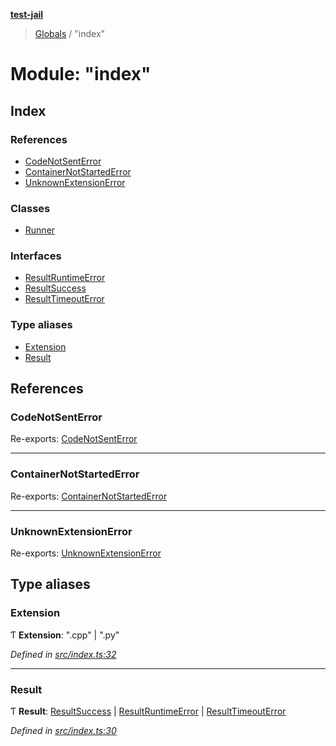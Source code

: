 **[test-jail](README.md)**

> [Globals](undefined) / "index"

# Module: "index"

## Index

### References

* [CodeNotSentError](README.md#codenotsenterror)
* [ContainerNotStartedError](README.md#containernotstartederror)
* [UnknownExtensionError](README.md#unknownextensionerror)

### Classes

* [Runner](classes/_index_.runner.md)

### Interfaces

* [ResultRuntimeError](interfaces/_index_.resultruntimeerror.md)
* [ResultSuccess](interfaces/_index_.resultsuccess.md)
* [ResultTimeoutError](interfaces/_index_.resulttimeouterror.md)

### Type aliases

* [Extension](README.md#extension)
* [Result](README.md#result)

## References

### CodeNotSentError

Re-exports: [CodeNotSentError]()

___

### ContainerNotStartedError

Re-exports: [ContainerNotStartedError]()

___

### UnknownExtensionError

Re-exports: [UnknownExtensionError]()

## Type aliases

### Extension

Ƭ  **Extension**: \".cpp\" \| \".py\"

*Defined in [src/index.ts:32](https://github.com/dominik-korsa/test-jail/blob/e012a68/src/index.ts#L32)*

___

### Result

Ƭ  **Result**: [ResultSuccess](interfaces/_index_.resultsuccess.md) \| [ResultRuntimeError](interfaces/_index_.resultruntimeerror.md) \| [ResultTimeoutError](interfaces/_index_.resulttimeouterror.md)

*Defined in [src/index.ts:30](https://github.com/dominik-korsa/test-jail/blob/e012a68/src/index.ts#L30)*
